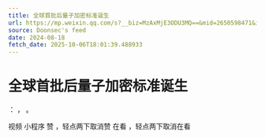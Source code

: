 ```yaml
---
title: 全球首批后量子加密标准诞生
url: https://mp.weixin.qq.com/s?__biz=MzAxMjE3ODU3MQ==&mid=2650598471&idx=2&sn=a3fe91d56363215c22629a3207416acb
source: Doonsec's feed
date: 2024-08-18
fetch_date: 2025-10-06T18:01:39.488933
---
```


# 全球首批后量子加密标准诞生

：
，
。

视频
小程序
赞
，轻点两下取消赞
在看
，轻点两下取消在看
